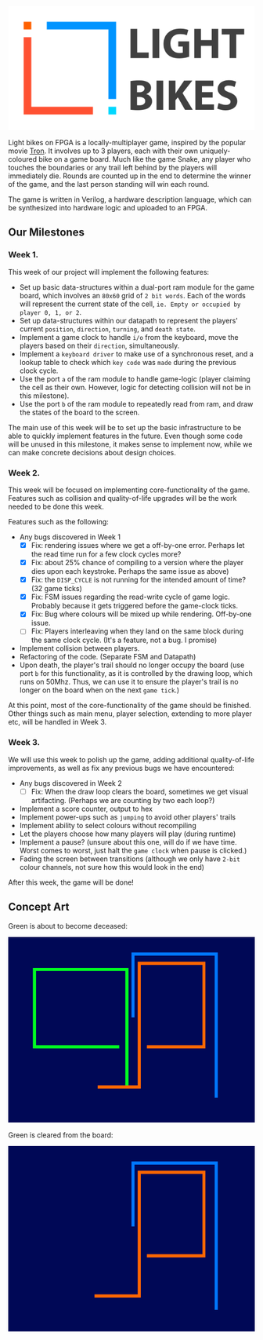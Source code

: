 ![Logo][logo]

Light bikes on FPGA is a locally-multiplayer game, inspired by the popular movie [Tron][tron]. It involves up to 3 players, each with their own uniquely-coloured bike on a game board. Much like the game Snake, any player who touches the boundaries or any trail left behind by the players will immediately die. Rounds are counted up in the end to determine the winner of the game, and the last person standing will win each round.

The game is written in Verilog, a hardware description language, which can be synthesized into hardware logic and uploaded to an FPGA.

## Our Milestones
### Week 1.

This week of our project will implement the following features:
* Set up basic data-structures within a dual-port ram module for the game board, which involves an ```80x60``` grid of ```2 bit words```. Each of the words will represent the current state of the cell, ```ie. Empty or occupied by player 0, 1, or 2```.
* Set up data-structures within our datapath to represent the players' current ```position```, ```direction```, ```turning```, and ```death state```.
* Implement a game clock to handle ```i/o``` from the keyboard, move the players based on their ```direction```, simultaneously.
* Implement a ```keyboard driver``` to make use of a synchronous reset, and a lookup table to check which ```key code``` was ```made``` during the previous clock cycle.
* Use the port ```a``` of the ram module to handle game-logic (player claiming the cell as their own. However, logic for detecting collision will not be in this milestone).
* Use the port ```b``` of the ram module to repeatedly read from ram, and draw the states of the board to the screen.

The main use of this week will be to set up the basic infrastructure to be able to quickly implement features in the future. Even though some code will be unused in this milestone, it makes sense to implement now, while we can make concrete decisions about design choices.

### Week 2.
This week will be focused on implementing core-functionality of the game. Features such as collision and quality-of-life upgrades will be the work needed to be done this week.

Features such as the following:
* Any bugs discovered in Week 1
   * [x] Fix: rendering issues where we get a off-by-one error. Perhaps let the read time run for a few clock cycles more?
   * [x] Fix: about 25% chance of compiling to a version where the player dies upon each keystroke. Perhaps the same issue as above)
   * [x] Fix: the ```DISP_CYCLE``` is not running for the intended amount of time? (32 game ticks)
   * [x] Fix: FSM issues regarding the read-write cycle of game logic. Probably because it gets triggered before the game-clock ticks.
   * [x] Fix: Bug where colours will be mixed up while rendering. Off-by-one issue.
   * [ ] Fix: Players interleaving when they land on the same block during the same clock cycle. (It's a feature, not a bug. I promise)
* Implement collision between players.
* Refactoring of the code. (Separate FSM and Datapath)
* Upon death, the player's trail should no longer occupy the board (use port ```b``` for this functionality, as it is controlled by the drawing loop, which runs on 50Mhz. Thus, we can use it to ensure the player's trail is no longer on the board when on the next ```game tick```.)

At this point, most of the core-functionality of the game should be finished. Other things such as main menu, player selection, extending to more player etc, will be handled in Week 3.

### Week 3.
We will use this week to polish up the game, adding additional quality-of-life improvements, as well as fix any previous bugs we have encountered:
* Any bugs discovered in Week 2
   * [ ] Fix: When the draw loop clears the board, sometimes we get visual artifacting. (Perhaps we are counting by two each loop?)
* Implement a score counter, output to hex
* Implement power-ups such as ```jumping``` to avoid other players' trails
* Implement ability to select colours without recompiling
* Let the players choose how many players will play (during runtime)
* Implement a pause? (unsure about this one, will do if we have time. Worst comes to worst, just halt the ```game clock``` when pause is clicked.)
* Fading the screen between transitions (although we only have ```2-bit``` colour channels, not sure how this would look in the end)

After this week, the game will be done!

## Concept Art

Green is about to become deceased:

![Alive][c1]

Green is cleared from the board:

![Dead][c2]


[logo]: ./assets/logo.png
[c1]: ./assets/c1.png
[c2]: ./assets/c2.png
[tron]: https://en.wikipedia.org/wiki/Tron
